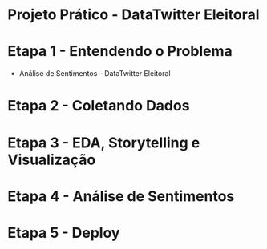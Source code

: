 # Projeto Prático - DataTwitter Eleitoral

# Etapa 1 - Entendendo o Problema

- Análise de Sentimentos - DataTwitter Eleitoral

# Etapa 2 - Coletando Dados

# Etapa 3 - EDA, Storytelling e Visualização

# Etapa 4 - Análise de Sentimentos

# Etapa 5 - Deploy
